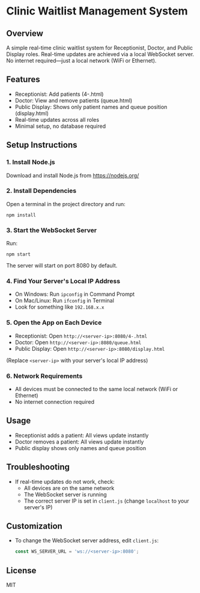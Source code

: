 # Clinic Waitlist Management System

## Overview
A simple real-time clinic waitlist system for Receptionist, Doctor, and Public Display roles. Real-time updates are achieved via a local WebSocket server. No internet required—just a local network (WiFi or Ethernet).

## Features
- Receptionist: Add patients (4-.html)
- Doctor: View and remove patients (queue.html)
- Public Display: Shows only patient names and queue position (display.html)
- Real-time updates across all roles
- Minimal setup, no database required

## Setup Instructions

### 1. Install Node.js
Download and install Node.js from https://nodejs.org/

### 2. Install Dependencies
Open a terminal in the project directory and run:

```
npm install
```

### 3. Start the WebSocket Server
Run:
```
npm start
```
The server will start on port 8080 by default.

### 4. Find Your Server's Local IP Address
- On Windows: Run `ipconfig` in Command Prompt
- On Mac/Linux: Run `ifconfig` in Terminal
- Look for something like `192.168.x.x`

### 5. Open the App on Each Device
- Receptionist: Open `http://<server-ip>:8080/4-.html`
- Doctor: Open `http://<server-ip>:8080/queue.html`
- Public Display: Open `http://<server-ip>:8080/display.html`

(Replace `<server-ip>` with your server's local IP address)

### 6. Network Requirements
- All devices must be connected to the same local network (WiFi or Ethernet)
- No internet connection required

## Usage
- Receptionist adds a patient: All views update instantly
- Doctor removes a patient: All views update instantly
- Public display shows only names and queue position

## Troubleshooting
- If real-time updates do not work, check:
  - All devices are on the same network
  - The WebSocket server is running
  - The correct server IP is set in `client.js` (change `localhost` to your server's IP)

## Customization
- To change the WebSocket server address, edit `client.js`:
  ```js
  const WS_SERVER_URL = 'ws://<server-ip>:8080';
  ```

## License
MIT 